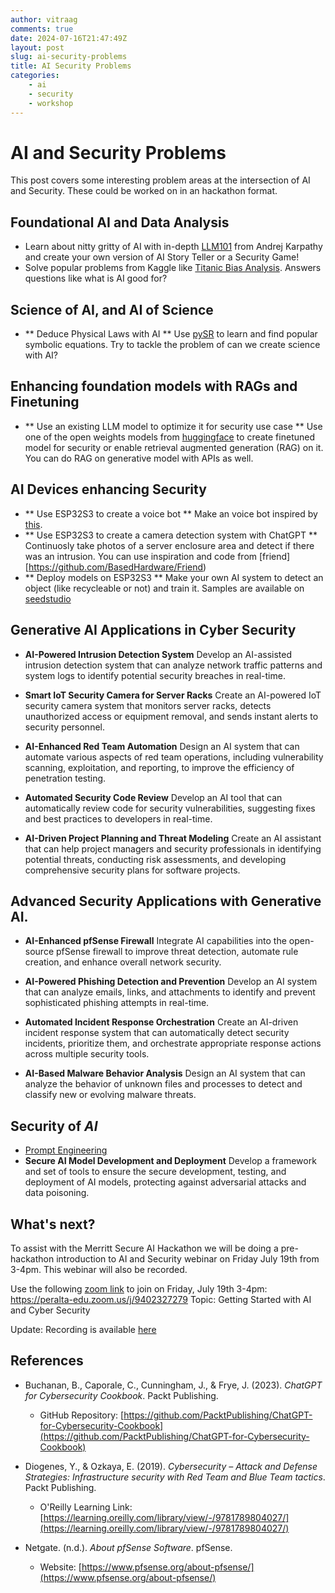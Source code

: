 ```yaml
---
author: vitraag
comments: true
date: 2024-07-16T21:47:49Z
layout: post
slug: ai-security-problems
title: AI Security Problems
categories:
    - ai
    - security
    - workshop
---
```

# AI and Security Problems
This post covers some interesting problem areas at the intersection of AI and Security. These could be worked on in an hackathon format.

## Foundational AI and Data Analysis
- Learn about nitty gritty of AI with in-depth [LLM101](https://github.com/karpathy/LLM101n) from Andrej Karpathy and create your own version of AI Story Teller or a Security Game!
- Solve popular problems from Kaggle like [Titanic Bias Analysis](https://www.kaggle.com/competitions/titanic). Answers questions like what is AI good for?

## Science of AI, and AI of Science
- ** Deduce Physical Laws with AI **
  Use [pySR](https://github.com/MilesCranmer/PySR) to learn and find popular symbolic equations. Try to tackle the problem of can we create science with AI?

## Enhancing foundation models with RAGs and Finetuning
- ** Use an existing LLM model to optimize it for security use case **
  Use one of the open weights models from [huggingface](https://huggingface.co/) to create finetuned model for security or enable retrieval augmented generation (RAG) on it. You can do RAG on generative model with APIs as well.

## AI Devices enhancing Security
- ** Use ESP32S3 to create a voice bot **
  Make an voice bot inspired by [this](https://wiki.seeedstudio.com/xiao_esp32s3_speech2chatgpt/).
- ** Use ESP32S3 to create a camera detection system with ChatGPT **
  Continuosly take photos of a server enclosure area and detect if there was an intrusion. You can use inspiration and code from [friend][https://github.com/BasedHardware/Friend)
- ** Deploy models on ESP32S3 **
  Make your own AI system to detect an object (like recycleable or not) and train it. Samples are available on [seedstudio](https://wiki.seeedstudio.com/xiao_esp32s3_sscma/)

## Generative AI Applications in Cyber Security
- **AI-Powered Intrusion Detection System**
  Develop an AI-assisted intrusion detection system that can analyze network traffic patterns and system logs to identify potential security breaches in real-time.

- **Smart IoT Security Camera for Server Racks**
  Create an AI-powered IoT security camera system that monitors server racks, detects unauthorized access or equipment removal, and sends instant alerts to security personnel.

- **AI-Enhanced Red Team Automation**
  Design an AI system that can automate various aspects of red team operations, including vulnerability scanning, exploitation, and reporting, to improve the efficiency of penetration testing.

- **Automated Security Code Review**
  Develop an AI tool that can automatically review code for security vulnerabilities, suggesting fixes and best practices to developers in real-time.

- **AI-Driven Project Planning and Threat Modeling**
  Create an AI assistant that can help project managers and security professionals in identifying potential threats, conducting risk assessments, and developing comprehensive security plans for software projects.

## Advanced Security Applications with Generative AI.
- **AI-Enhanced pfSense Firewall**
  Integrate AI capabilities into the open-source pfSense firewall to improve threat detection, automate rule creation, and enhance overall network security.

- **AI-Powered Phishing Detection and Prevention**
  Develop an AI system that can analyze emails, links, and attachments to identify and prevent sophisticated phishing attempts in real-time.

- **Automated Incident Response Orchestration**
  Create an AI-driven incident response system that can automatically detect security incidents, prioritize them, and orchestrate appropriate response actions across multiple security tools.

- **AI-Based Malware Behavior Analysis**
  Design an AI system that can analyze the behavior of unknown files and processes to detect and classify new or evolving malware threats.

## Security of *AI*
- [Prompt Engineering]()
- **Secure AI Model Development and Deployment**
  Develop a framework and set of tools to ensure the secure development, testing, and deployment of AI models, protecting against adversarial attacks and data poisoning.

## What's next?
To assist with the Merritt Secure AI Hackathon we will be doing a pre-hackathon introduction to AI and Security webinar on Friday July 19th from 3-4pm. This webinar will also be recorded.

Use the following [zoom link](https://peralta-edu.zoom.us/j/9402327279) to join on Friday, July 19th 3-4pm:
https://peralta-edu.zoom.us/j/9402327279
Topic: Getting Started with AI and Cyber Security

Update:
Recording is available [here](https://peralta-edu.zoom.us/rec/share/nGaiCnwbLRNJaYdJhziyJwyS_HtXqauRT2UeNCbKnm_ZJ8cEvezP6pBj_k3iH2qY.ARDQf4ocKOosO-vr)

## References

- Buchanan, B., Caporale, C., Cunningham, J., & Frye, J. (2023). *ChatGPT for Cybersecurity Cookbook*. Packt Publishing.
  - GitHub Repository: [https://github.com/PacktPublishing/ChatGPT-for-Cybersecurity-Cookbook](https://github.com/PacktPublishing/ChatGPT-for-Cybersecurity-Cookbook)

- Diogenes, Y., & Ozkaya, E. (2019). *Cybersecurity – Attack and Defense Strategies: Infrastructure security with Red Team and Blue Team tactics*. Packt Publishing.
  - O'Reilly Learning Link: [https://learning.oreilly.com/library/view/-/9781789804027/](https://learning.oreilly.com/library/view/-/9781789804027/)

- Netgate. (n.d.). *About pfSense Software*. pfSense.
  - Website: [https://www.pfsense.org/about-pfsense/](https://www.pfsense.org/about-pfsense/)
